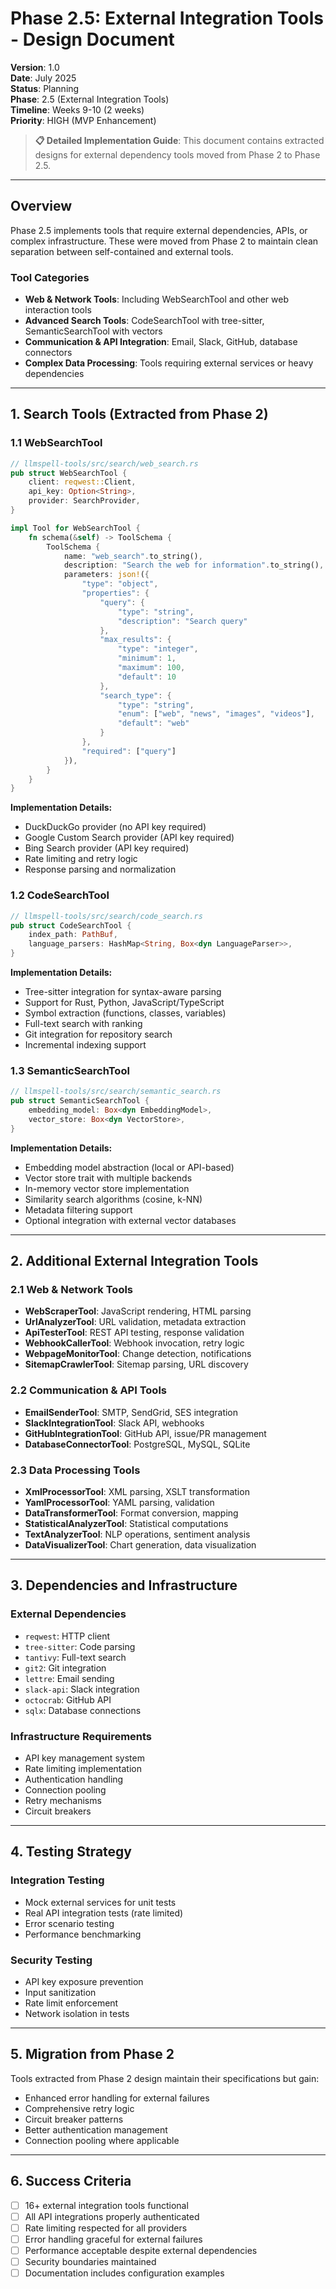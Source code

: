 # Phase 2.5: External Integration Tools - Design Document

**Version**: 1.0  
**Date**: July 2025  
**Status**: Planning  
**Phase**: 2.5 (External Integration Tools)  
**Timeline**: Weeks 9-10 (2 weeks)  
**Priority**: HIGH (MVP Enhancement)

> **📋 Detailed Implementation Guide**: This document contains extracted designs for external dependency tools moved from Phase 2 to Phase 2.5.

---

## Overview

Phase 2.5 implements tools that require external dependencies, APIs, or complex infrastructure. These were moved from Phase 2 to maintain clean separation between self-contained and external tools.

### Tool Categories
- **Web & Network Tools**: Including WebSearchTool and other web interaction tools
- **Advanced Search Tools**: CodeSearchTool with tree-sitter, SemanticSearchTool with vectors
- **Communication & API Integration**: Email, Slack, GitHub, database connectors
- **Complex Data Processing**: Tools requiring external services or heavy dependencies

---

## 1. Search Tools (Extracted from Phase 2)

### 1.1 WebSearchTool

```rust
// llmspell-tools/src/search/web_search.rs
pub struct WebSearchTool {
    client: reqwest::Client,
    api_key: Option<String>,
    provider: SearchProvider,
}

impl Tool for WebSearchTool {
    fn schema(&self) -> ToolSchema {
        ToolSchema {
            name: "web_search".to_string(),
            description: "Search the web for information".to_string(),
            parameters: json!({
                "type": "object",
                "properties": {
                    "query": {
                        "type": "string",
                        "description": "Search query"
                    },
                    "max_results": {
                        "type": "integer",
                        "minimum": 1,
                        "maximum": 100,
                        "default": 10
                    },
                    "search_type": {
                        "type": "string",
                        "enum": ["web", "news", "images", "videos"],
                        "default": "web"
                    }
                },
                "required": ["query"]
            }),
        }
    }
}
```

**Implementation Details:**
- DuckDuckGo provider (no API key required)
- Google Custom Search provider (API key required)
- Bing Search provider (API key required)
- Rate limiting and retry logic
- Response parsing and normalization

### 1.2 CodeSearchTool

```rust
// llmspell-tools/src/search/code_search.rs
pub struct CodeSearchTool {
    index_path: PathBuf,
    language_parsers: HashMap<String, Box<dyn LanguageParser>>,
}
```

**Implementation Details:**
- Tree-sitter integration for syntax-aware parsing
- Support for Rust, Python, JavaScript/TypeScript
- Symbol extraction (functions, classes, variables)
- Full-text search with ranking
- Git integration for repository search
- Incremental indexing support

### 1.3 SemanticSearchTool

```rust
// llmspell-tools/src/search/semantic_search.rs
pub struct SemanticSearchTool {
    embedding_model: Box<dyn EmbeddingModel>,
    vector_store: Box<dyn VectorStore>,
}
```

**Implementation Details:**
- Embedding model abstraction (local or API-based)
- Vector store trait with multiple backends
- In-memory vector store implementation
- Similarity search algorithms (cosine, k-NN)
- Metadata filtering support
- Optional integration with external vector databases

---

## 2. Additional External Integration Tools

### 2.1 Web & Network Tools
- **WebScraperTool**: JavaScript rendering, HTML parsing
- **UrlAnalyzerTool**: URL validation, metadata extraction
- **ApiTesterTool**: REST API testing, response validation
- **WebhookCallerTool**: Webhook invocation, retry logic
- **WebpageMonitorTool**: Change detection, notifications
- **SitemapCrawlerTool**: Sitemap parsing, URL discovery

### 2.2 Communication & API Tools
- **EmailSenderTool**: SMTP, SendGrid, SES integration
- **SlackIntegrationTool**: Slack API, webhooks
- **GitHubIntegrationTool**: GitHub API, issue/PR management
- **DatabaseConnectorTool**: PostgreSQL, MySQL, SQLite

### 2.3 Data Processing Tools
- **XmlProcessorTool**: XML parsing, XSLT transformation
- **YamlProcessorTool**: YAML parsing, validation
- **DataTransformerTool**: Format conversion, mapping
- **StatisticalAnalyzerTool**: Statistical computations
- **TextAnalyzerTool**: NLP operations, sentiment analysis
- **DataVisualizerTool**: Chart generation, data visualization

---

## 3. Dependencies and Infrastructure

### External Dependencies
- `reqwest`: HTTP client
- `tree-sitter`: Code parsing
- `tantivy`: Full-text search
- `git2`: Git integration
- `lettre`: Email sending
- `slack-api`: Slack integration
- `octocrab`: GitHub API
- `sqlx`: Database connections

### Infrastructure Requirements
- API key management system
- Rate limiting implementation
- Authentication handling
- Connection pooling
- Retry mechanisms
- Circuit breakers

---

## 4. Testing Strategy

### Integration Testing
- Mock external services for unit tests
- Real API integration tests (rate limited)
- Error scenario testing
- Performance benchmarking

### Security Testing
- API key exposure prevention
- Input sanitization
- Rate limit enforcement
- Network isolation in tests

---

## 5. Migration from Phase 2

Tools extracted from Phase 2 design maintain their specifications but gain:
- Enhanced error handling for external failures
- Comprehensive retry logic
- Circuit breaker patterns
- Better authentication management
- Connection pooling where applicable

---

## 6. Success Criteria

- [ ] 16+ external integration tools functional
- [ ] All API integrations properly authenticated
- [ ] Rate limiting respected for all providers
- [ ] Error handling graceful for external failures
- [ ] Performance acceptable despite external dependencies
- [ ] Security boundaries maintained
- [ ] Documentation includes configuration examples